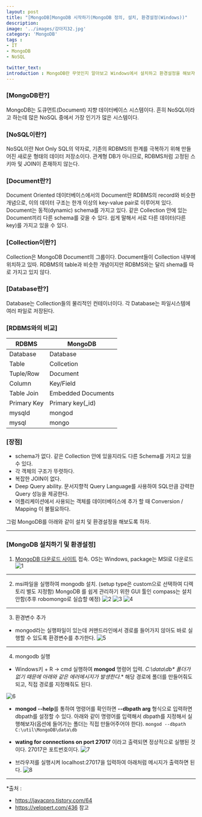 ```yaml
---
layout: post
title: "[MongoDB]MongoDB 시작하기(MongoDB 정의, 설치, 환경설정(Windows))"
description: 
image: '../images/강아지32.jpg'
category: 'MongoDB'
tags : 
- IT
- MongoDB
- NoSQL

twitter_text: 
introduction : MongoDB란 무엇인지 알아보고 Windows에서 설치하고 환경설정을 해보자.
---
```


### [MongoDB란?]
MongoDB는 도큐먼트(Document) 지향 데이터베이스 시스템이다. 흔히 NoSQL이라고 하는데 많은 NoSQL 중에서 가장 인기가 많은 시스템이다.

### [NoSQL이란?]
NoSQL이란 Not Only SQL의 약자로, 기존의 RDBMS의 한계를 극복하기 위해 만들어진 새로운 형태의 데이터 저장소이다. 관계형 DB가 아니므로, RDBMS처럼 고정된 스키마 및 JOIN이 존재하지 않는다.


### [Document란?]
Document Oriented 데이터베이스에서의 Document란 RDBMS의 record와 비슷한 개념으로, 이의 데이터 구조는 한개 이상의 key-value pair로 이루어져 있다. Document는 동적(dynamic) schema를 가지고 있다. 같은 Collection 안에 있는 Document끼리 다른 schema를 갖을 수 있다. 쉽게 말해서 서로 다른 데이터(다른 key)를 가지고 있을 수 있다.


### [Collection이란?]
Collection은 MongoDB Document의 그룹이다. Document들이 Collection 내부에 위치하고 있따. RDBMS의 table과 비슷한 개념이지만 RDBMS와는 달리 shema를 따로 가지고 있지 않다. 


### [Database란?]
Database는 Collection들의 물리적인 컨테이너이다. 각 Database는 파일시스템에 여러 파일로 저장된다.


### [RDBMS와의 비교]
| RDBMS| MongoDB|
|-------------|--------------------|
| Database    | Database           |
| Table       | Collcetion         |
| Tuple/Row   | Document           |
| Column      | Key/Field          |
| Table Join  | Embedded Documents |
| Primary Key | Primary key(_id)   |
| mysqld      | mongod             |
| mysql       | mongo              |


### [장점]
- schema가 없다. 같은 Collection 안에 있을지라도 다른 Schema를 가지고 있을 수 있다.
- 각 객체의 구조가 뚜렷하다.
- 복잡한 JOIN이 없다.
- Deep Query ability. 문서지향적 Query Language를 사용하여 SQL만큼 강력한 Query 성능을 제공한다.
- 어플리케이션에서 사용되는 객체를 데이터베이스에 추가 할 때 Conversion / Mapping 이 불필요하다.



그럼 MongoDB를 아래와 같이 설치 및 환경설정을 해보도록 하자.
_ _ _




### [MongoDB 설치하기 및 환경설정]

1) [MongoDB 다운로드 사이트](https://www.mongodb.com/download-center/community) 접속. OS는 Windows, package는 MSI로 다운로드
![1](../images/mongodb_20190308_1.jpg)


_ _ _



2) msi파일을 실행하여 mongodb 설치. (setup type은 custom으로 선택하여 디렉토리 별도 지정함)
MongoDB 를 쉽게 관리하기 위한 GUI 툴인 compass는 설치 안함(추후 robomongo로 실습할 예정)
![2](../images/mongodb_20190308_2.jpg)
![3](../images/mongodb_20190308_3.jpg)
![4](../images/mongodb_20190308_4.jpg)


_ _ _



3) 환경변수 추가
- mongod라는 실행파일이 있는데 커맨드라인에서 경로를 들어가지 않아도 바로 실행할 수 있도록 환경변수를 추가한다.
![5](../images/mongodb_20190308_5.jpg)


_ _ _



4) mongodb 실행
- Windows키 + R -> cmd 실행하여 **mongod** 명령어 입력. **C:\data\db\** 폴더가 없기 때문에 아래와 같은 에러메시지가 발생한다.**
해당 경로에 폴더를 만들어줘도 되고, 직접 경로를 지정해줘도 된다. 

![6](../images/mongodb_20190308_6.jpg)


- **mongod --help**를 통하여 명령어를 확인하면 **--dbpath arg** 형식으로 입력하면 dbpath를 설정할 수 있다. 아래와 같이 명령어를 입력해서 dbpath를 지정해서 실행해보자(옵션에 들어가는 폴더는 직접 만들어주어야 한다). 
`mongod --dbpath C:\util\MongoDB\data\db`


- **wating for connections on port 27017** 이라고 출력되면 정상적으로 실행된 것이다. 27017은 포트번호이다.
![7](../images/mongodb_20190308_7.jpg)


- 브라우저를 실행시켜 localhost:27017을 입력하여 아래처럼 메시지가 출력하면 된다.
![8](../images/mongodb_20190308_8.jpg)

_ _ _



*출처 : 
- <https://javacpro.tistory.com/64>
- <https://velopert.com/436> 참고